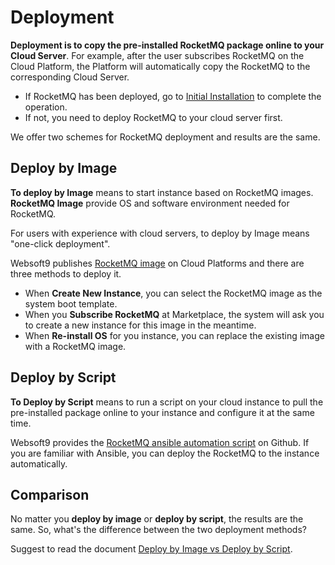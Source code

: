 # Deployment

**Deployment is to copy the pre-installed RocketMQ package online to your Cloud Server**. For example, after the user subscribes RocketMQ on the Cloud Platform, the Platform will automatically copy the RocketMQ to the corresponding Cloud Server.

- If RocketMQ has been deployed, go to [Initial Installation](/stack-installation.md) to complete the operation.
- If not, you need to deploy RocketMQ to your cloud server first.

We offer two schemes for RocketMQ deployment and results are the same.

## Deploy by Image

**To deploy by Image** means to start instance based on RocketMQ images. **RocketMQ Image** provide OS and software environment needed for RocketMQ.

For users with experience with cloud servers, to deploy by Image means "one-click deployment".

Websoft9 publishes [RocketMQ image](https://apps.websoft9.com/rocketmq) on Cloud Platforms and there are three methods to deploy it.

* When **Create New Instance**, you can select the RocketMQ image as the system boot template.
* When you **Subscribe RocketMQ** at Marketplace, the system will ask you to create a new instance for this image in the meantime.
* When **Re-install OS** for you instance, you can replace the existing image with a RocketMQ image.

## Deploy by Script

**To Deploy by Script** means to run a script on your cloud instance to pull the pre-installed package online to your instance and configure it at the same time.

Websoft9 provides the [RocketMQ ansible automation script](https://github.com/Websoft9/ansible-rocketmq) on Github. If you are familiar with Ansible, you can deploy the RocketMQ to the instance automatically.

## Comparison

No matter you **deploy by image** or **deploy by script**, the results are the same. So, what's the difference between the two deployment methods?

Suggest to read the document [Deploy by Image vs Deploy by Script](https://support.websoft9.com/docs/faq/bz-product.html#deployment-comparison).
